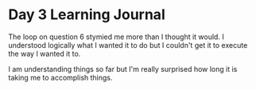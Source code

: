 # Day 3 Learning Journal

The loop on question 6 stymied me more than I thought it would. I understood logically what I wanted it to do but I couldn't get it to execute the way I wanted it to.

I am understanding things so far but I'm really surprised how long it is taking me to accomplish things.